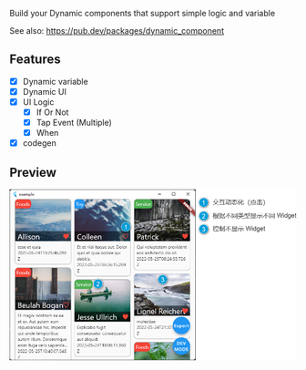 Build your Dynamic components that support simple logic and variable

See also: https://pub.dev/packages/dynamic_component

## Features

- [x] Dynamic variable  
- [x] Dynamic UI  
- [x] UI Logic  
  - [x] If Or Not
  - [x] Tap Event (Multiple)
  - [x] When
- [x] codegen

## Preview

![](doc/assets/page_1.png)
